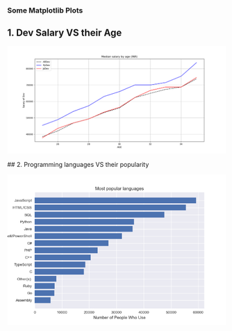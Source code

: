 ### Some Matplotlib Plots
  ## 1. Dev Salary VS their Age
<p align="center">
  <img src="1plot.png">
</p>
  ##  2. Programming languages VS their popularity
<p align="center">
  <img src="2.Barchart.png">
</p>
